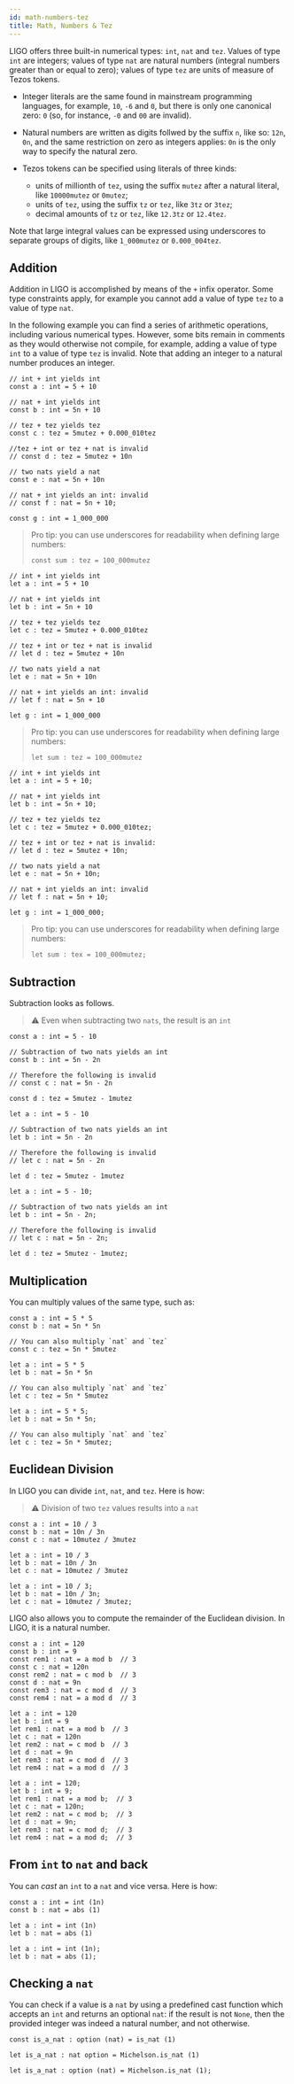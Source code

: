 ```yaml
---
id: math-numbers-tez
title: Math, Numbers & Tez
---
```


LIGO offers three built-in numerical types: `int`, `nat` and
`tez`. Values of type `int` are integers; values of type `nat` are
natural numbers (integral numbers greater than or equal to zero);
values of type `tez` are units of measure of Tezos tokens.

  * Integer literals are the same found in mainstream programming
    languages, for example, `10`, `-6` and `0`, but there is only one
    canonical zero: `0` (so, for instance, `-0` and `00` are invalid).

  * Natural numbers are written as digits follwed by the suffix `n`,
    like so: `12n`, `0n`, and the same restriction on zero as integers
    applies: `0n` is the only way to specify the natural zero.

  * Tezos tokens can be specified using literals of three kinds:
      * units of millionth of `tez`, using the suffix `mutez` after a
        natural literal, like `10000mutez` or `0mutez`;
      * units of `tez`, using the suffix `tz` or `tez`, like `3tz` or
        `3tez`;
      * decimal amounts of `tz` or `tez`, like `12.3tz` or `12.4tez`.

Note that large integral values can be expressed using underscores to
separate groups of digits, like `1_000mutez` or `0.000_004tez`.

## Addition

Addition in LIGO is accomplished by means of the `+` infix
operator. Some type constraints apply, for example you cannot add a
value of type `tez` to a value of type `nat`.

In the following example you can find a series of arithmetic
operations, including various numerical types. However, some bits
remain in comments as they would otherwise not compile, for example,
adding a value of type `int` to a value of type `tez` is invalid. Note
that adding an integer to a natural number produces an integer.

<!--DOCUSAURUS_CODE_TABS-->
<!--PascaLIGO-->
```pascaligo group=a
// int + int yields int
const a : int = 5 + 10

// nat + int yields int
const b : int = 5n + 10

// tez + tez yields tez
const c : tez = 5mutez + 0.000_010tez

//tez + int or tez + nat is invalid
// const d : tez = 5mutez + 10n

// two nats yield a nat
const e : nat = 5n + 10n

// nat + int yields an int: invalid
// const f : nat = 5n + 10;

const g : int = 1_000_000
```

> Pro tip: you can use underscores for readability when defining large
> numbers:
>
>```pascaligo
> const sum : tez = 100_000mutez
>```

<!--CameLIGO-->
```cameligo group=a
// int + int yields int
let a : int = 5 + 10

// nat + int yields int
let b : int = 5n + 10

// tez + tez yields tez
let c : tez = 5mutez + 0.000_010tez

// tez + int or tez + nat is invalid
// let d : tez = 5mutez + 10n

// two nats yield a nat
let e : nat = 5n + 10n

// nat + int yields an int: invalid
// let f : nat = 5n + 10

let g : int = 1_000_000
```

> Pro tip: you can use underscores for readability when defining large
> numbers:
>
>```cameligo
>let sum : tez = 100_000mutez
>```

<!--ReasonLIGO-->
```reasonligo group=a
// int + int yields int
let a : int = 5 + 10;

// nat + int yields int
let b : int = 5n + 10;

// tez + tez yields tez
let c : tez = 5mutez + 0.000_010tez;

// tez + int or tez + nat is invalid:
// let d : tez = 5mutez + 10n;

// two nats yield a nat
let e : nat = 5n + 10n;

// nat + int yields an int: invalid
// let f : nat = 5n + 10;

let g : int = 1_000_000;
```

> Pro tip: you can use underscores for readability when defining large
> numbers:
>```reasonligo
>let sum : tex = 100_000mutez;
>```
<!--END_DOCUSAURUS_CODE_TABS-->

## Subtraction

Subtraction looks as follows.

> ⚠️ Even when subtracting two `nats`, the result is an `int`

<!--DOCUSAURUS_CODE_TABS-->
<!--PascaLIGO-->
```pascaligo group=b
const a : int = 5 - 10

// Subtraction of two nats yields an int
const b : int = 5n - 2n

// Therefore the following is invalid
// const c : nat = 5n - 2n

const d : tez = 5mutez - 1mutez
```

<!--CameLIGO-->
```cameligo group=b
let a : int = 5 - 10

// Subtraction of two nats yields an int
let b : int = 5n - 2n

// Therefore the following is invalid
// let c : nat = 5n - 2n

let d : tez = 5mutez - 1mutez
```

<!--ReasonLIGO-->
```reasonligo group=b
let a : int = 5 - 10;

// Subtraction of two nats yields an int
let b : int = 5n - 2n;

// Therefore the following is invalid
// let c : nat = 5n - 2n;

let d : tez = 5mutez - 1mutez;
```

<!--END_DOCUSAURUS_CODE_TABS-->


## Multiplication

You can multiply values of the same type, such as:

<!--DOCUSAURUS_CODE_TABS-->
<!--PascaLIGO-->

```pascaligo group=c
const a : int = 5 * 5
const b : nat = 5n * 5n

// You can also multiply `nat` and `tez`
const c : tez = 5n * 5mutez
```

<!--CameLIGO-->
```cameligo group=c
let a : int = 5 * 5
let b : nat = 5n * 5n

// You can also multiply `nat` and `tez`
let c : tez = 5n * 5mutez
```

<!--ReasonLIGO-->
```reasonligo group=c
let a : int = 5 * 5;
let b : nat = 5n * 5n;

// You can also multiply `nat` and `tez`
let c : tez = 5n * 5mutez;
```

<!--END_DOCUSAURUS_CODE_TABS-->

## Euclidean Division

In LIGO you can divide `int`, `nat`, and `tez`. Here is how:

> ⚠️ Division of two `tez` values results into a `nat`

<!--DOCUSAURUS_CODE_TABS-->
<!--PascaLIGO-->
```pascaligo group=d
const a : int = 10 / 3
const b : nat = 10n / 3n
const c : nat = 10mutez / 3mutez
```

<!--CameLIGO-->
```cameligo group=d
let a : int = 10 / 3
let b : nat = 10n / 3n
let c : nat = 10mutez / 3mutez
```

<!--ReasonLIGO-->
```reasonligo group=d
let a : int = 10 / 3;
let b : nat = 10n / 3n;
let c : nat = 10mutez / 3mutez;
```

<!--END_DOCUSAURUS_CODE_TABS-->

LIGO also allows you to compute the remainder of the Euclidean
division. In LIGO, it is a natural number.

<!--DOCUSAURUS_CODE_TABS-->
<!--PascaLIGO-->
```pascaligo group=d
const a : int = 120
const b : int = 9
const rem1 : nat = a mod b  // 3
const c : nat = 120n
const rem2 : nat = c mod b  // 3
const d : nat = 9n
const rem3 : nat = c mod d  // 3
const rem4 : nat = a mod d  // 3
```

<!--CameLIGO-->
```cameligo group=d
let a : int = 120
let b : int = 9
let rem1 : nat = a mod b  // 3
let c : nat = 120n
let rem2 : nat = c mod b  // 3
let d : nat = 9n
let rem3 : nat = c mod d  // 3
let rem4 : nat = a mod d  // 3
```

<!--ReasonLIGO-->
```reasonligo group=d
let a : int = 120;
let b : int = 9;
let rem1 : nat = a mod b;  // 3
let c : nat = 120n;
let rem2 : nat = c mod b;  // 3
let d : nat = 9n;
let rem3 : nat = c mod d;  // 3
let rem4 : nat = a mod d;  // 3
```

## From `int` to `nat` and back

You can *cast* an `int` to a `nat` and vice versa. Here is how:

<!--DOCUSAURUS_CODE_TABS-->
<!--PascaLIGO-->
```pascaligo group=e
const a : int = int (1n)
const b : nat = abs (1)
```

<!--CameLIGO-->
```cameligo group=e
let a : int = int (1n)
let b : nat = abs (1)
```

<!--ReasonLIGO-->
```reasonligo group=e
let a : int = int (1n);
let b : nat = abs (1);
```
<!--END_DOCUSAURUS_CODE_TABS-->

## Checking a `nat`

You can check if a value is a `nat` by using a predefined cast
function which accepts an `int` and returns an optional `nat`: if the
result is not `None`, then the provided integer was indeed a natural
number, and not otherwise.

<!--DOCUSAURUS_CODE_TABS-->
<!--PascaLIGO-->
```pascaligo group=e
const is_a_nat : option (nat) = is_nat (1)
```

<!--CameLIGO-->
```cameligo group=e
let is_a_nat : nat option = Michelson.is_nat (1)
```

<!--ReasonLIGO-->
```reasonligo group=e
let is_a_nat : option (nat) = Michelson.is_nat (1);
```

<!--END_DOCUSAURUS_CODE_TABS-->
